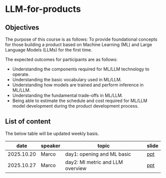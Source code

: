 # LLM-for-products

## Objectives

The purpose of this course is as follows:
To provide foundational concepts for those building a product based on Machine Learning (ML) and Large Language Models (LLMs) for the first time.

The expected outcomes for participants are as follows:
- Understanding the components required for ML/LLM technology to operate.
- Understanding the basic vocabulary used in ML/LLM.
- Understanding how models are trained and perform inference in ML/LLM.
- Understanding the fundamental trade-offs in ML/LLM.
- Being able to estimate the schedule and cost required for ML/LLM model development during the product development process.

## List of content
The below table will be updated weekly basis. 


date | speaker | topic | slide
-- | -- | -- | --
2025.10.20 | Marco | day1: opening and ML basic | [ppt](https://docs.google.com/presentation/d/1Q8ZINCC7XbK7nelZIqVXO8eqei6NvZ3UFFcRw8iH39Y/edit?slide=id.g39b05b701d4_0_149#slide=id.g39b05b701d4_0_149)
2025.10.27 | Marco | day2: Ml metric and LLM overview| [ppt](https://docs.google.com/presentation/d/1cnX5d5TrY4ytUECaQttECX9DJNSRsHVfYHjQw274F9M/edit?slide=id.p#slide=id.p)


